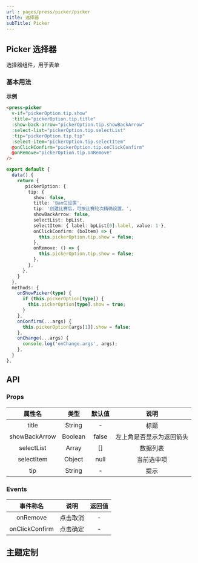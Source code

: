 ```yaml
---
url : pages/press/picker/picker
title: 选择器
subTitle: Picker
---
```


## Picker 选择器


选择器组件，用于表单

### 基本用法

**示例**


```html
<press-picker
  v-if="pickerOption.tip.show"
  :title="pickerOption.tip.title"
  :show-back-arrow="pickerOption.tip.showBackArrow"
  :select-list="pickerOption.tip.selectList"
  :tip="pickerOption.tip.tip"
  :select-item="pickerOption.tip.selectItem"
  @onClickConfirm="pickerOption.tip.onClickConfirm"
  @onRemove="pickerOption.tip.onRemove"
/>
```

```ts
export default {
  data() {
    return {
       pickerOption: {
        tip: {
          show: false,
          title: 'Ban位设置',
          tip: '创建比赛后，可按比赛轮次精确设置。',
          showBackArrow: false,
          selectList: bpList,
          selectItem: { label: bpList[0].label, value: 1 },
          onClickConfirm: (boItem) => {
            this.pickerOption.tip.show = false;
          },
          onRemove: () => {
            this.pickerOption.tip.show = false;
          },
        },
      },
    }
  },
  methods: {
    onShowPicker(type) {
      if (this.pickerOption[type]) {
        this.pickerOption[type].show = true;
      }
    },
    onConfirm(...args) {
      this.pickerOption[args[1]].show = false;
    },
    onChange(...args) {
      console.log('onChange.args', args);
    },
  }
},
```


## API

### Props

|属性名				|类型		|默认值	|说明																																														|
|:-:					|:-:		|:-:		|:-:																																														|
|title					|String	|-			|标题																																												|
|showBackArrow					|Boolean	|false|左上角是否显示为返回箭头|
|selectList					|Array	|[]|数据列表|
|selectItem					|Object	|null|当前选中项|
|tip					|String	|-|提示|




### Events

|    事件称名    |   说明   | 返回值 |
| :------------: | :------: | :----: |
|    onRemove    | 点击取消 |   -    |
| onClickConfirm | 点击确定 |   -    |


## 主题定制

<theme-config />